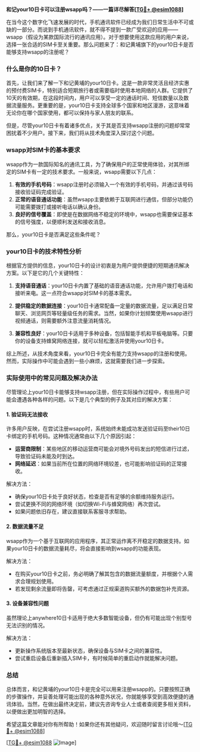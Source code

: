 **和记your10日卡可以注册wsapp吗？——一篇详尽解答[[TG💪+ @esim1088](https://t.me/s/esim1088)]**

在当今这个数字化飞速发展的时代，手机通讯软件已经成为我们日常生活中不可或缺的一部分。而说到手机通讯软件，就不得不提到一款广受欢迎的应用——wsapp（假设为某款国际流行的通讯应用）。对于想要使用这款应用的用户来说，选择一张合适的SIM卡至关重要。那么问题来了：和记黄埔旗下的your10日卡是否能够支持wsapp的注册呢？

### 什么是你的10日卡？

首先，让我们来了解一下和记黄埔的your10日卡。这是一款非常灵活且经济实惠的预付费SIM卡，特别适合短期旅行者或需要临时使用本地网络的人群。它提供了10天的有效期，在这段时间内，用户可以享受一定的通话时间、短信数量以及数据流量服务。更重要的是，your10日卡支持全球多个国家和地区漫游，这意味着无论你在哪个国家使用，都可以保持与家人朋友的联系。

但是，尽管your10日卡有着诸多优点，关于其是否支持wsapp注册的问题却常常困扰着不少用户。接下来，我们将从技术角度深入探讨这个问题。

### wsapp对SIM卡的基本要求

wsapp作为一款国际知名的通讯工具，为了确保用户的正常使用体验，对其所绑定的SIM卡有一定的技术要求。一般来说，wsapp需要以下几点：

1. **有效的手机号码**：wsapp注册时必须输入一个有效的手机号码，并通过该号码接收验证码完成验证。
2. **正常的语音通话功能**：虽然wsapp主要依赖于互联网进行通信，但部分功能仍可能需要拨打或接听电话以确认身份。
3. **良好的信号覆盖**：即使是在数据网络不稳定的环境中，wsapp也需要保证基本的信号强度，以便顺利发送和接收消息。

那么，your10日卡是否满足这些条件呢？

### your10日卡的技术特性分析

根据官方提供的信息，your10日卡的设计初衷是为用户提供便捷的短期通讯解决方案。以下是它的几个关键特性：

1. **支持语音通话**：your10日卡内置了基础的语音通话功能，允许用户拨打电话和接听来电。这一点符合wsapp对SIM卡的基本需求。
   
2. **提供稳定的数据连接**：your10日卡通常配备一定量的数据流量，足以满足日常聊天、浏览网页等轻量级任务的需求。当然，如果你计划频繁使用wsapp进行视频通话，则需要额外注意流量消耗情况。

3. **兼容性良好**：your10日卡适用于多种设备，包括智能手机和平板电脑等。只要你的设备支持蜂窝网络连接，就可以轻松激活并使用your10日卡。

综上所述，从技术角度来看，your10日卡完全有能力支持wsapp的注册和使用。然而，实际操作中可能会遇到一些小麻烦，这就需要我们进一步探索。

### 实际使用中的常见问题及解决办法

尽管理论上your10日卡能够支持wsapp注册，但在实际操作过程中，有些用户可能会遭遇各种各样的问题。以下是几个典型的例子及其对应的解决方案：

#### 1. 验证码无法接收

许多用户反映，在尝试注册wsapp时，系统始终未能成功发送验证码至their10日卡绑定的手机号码。这种情况通常由以下几个原因引起：

- **运营商限制**：某些地区的移动运营商可能会对境外号码发出的短信进行过滤，导致验证码未能及时到达。
- **网络延迟**：如果当前所在位置的网络环境较差，也可能影响验证码的正常接收。

解决方法：
- 确保your10日卡处于良好状态，检查是否有足够的余额维持服务运行。
- 尝试更换不同的网络环境（如切换Wi-Fi与蜂窝网络）再次尝试。
- 如果问题依旧存在，建议直接联系客服寻求帮助。

#### 2. 数据流量不足

wsapp作为一个基于互联网的应用程序，其正常运作离不开稳定的数据支持。如果your10日卡的数据流量耗尽，将会直接影响到wsapp的功能表现。

解决方法：
- 在购买your10日卡之前，务必明确了解其包含的数据流量额度，并根据个人需求合理规划使用。
- 若发现剩余流量即将告罄，可考虑通过正规渠道购买额外的数据包补充资源。

#### 3. 设备兼容性问题

虽然理论上anywhere10日卡适用于绝大多数智能设备，但仍有可能出现个别型号无法识别的情况。

解决方法：
- 更新操作系统版本至最新状态，确保设备与SIM卡之间的兼容性。
- 尝试重启设备后重新插入SIM卡，有时候简单的重启动作就能解决问题。

### 总结

总体而言，和记黄埔的your10日卡是完全可以用来注册wsapp的。只要按照正确的步骤操作，并妥善处理可能出现的各种意外状况，你就能够享受到高效便捷的通讯体验。当然，在做出最终决定前，建议先咨询专业人士或者查阅更多相关资料，以便做出更加明智的选择。

希望这篇文章能对你有所帮助！如果你还有其他疑问，欢迎随时留言讨论哦～[[TG💪+ @esim1088](https://t.me/s/esim1088)] 

[[TG💪+ @esim1088](https://t.me/s/esim1088) ![Image](https://i.postimg.cc/4NQfJmqS/Snipaste-2025-05-13-00-14-12.png)]